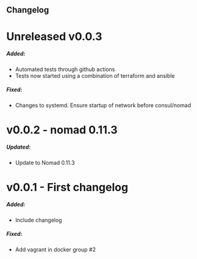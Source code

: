 ## Changelog

# Unreleased v0.0.3
##### Added:
- Automated tests through github actions
- Tests now started using a combination of terraform and ansible
##### Fixed:
- Changes to systemd. Ensure startup of network before consul/nomad

# v0.0.2 - nomad 0.11.3
##### Updated:
- Update to Nomad 0.11.3

# v0.0.1 - First changelog
##### Added:
- Include changelog
##### Fixed:
- Add vagrant in docker group #2
